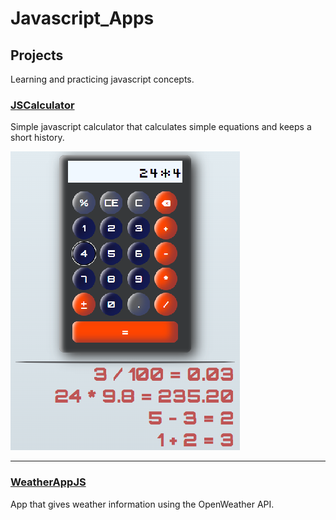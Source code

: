 
# Javascript_Apps

## Projects

Learning and practicing javascript concepts.

### [JSCalculator](./JSCalculator/)

Simple javascript calculator that calculates simple equations and keeps a short history.

![JSCalculator](./images/image.png)

---

### [WeatherAppJS](./WeatherAppJS/)

App that gives weather information using the OpenWeather API.
